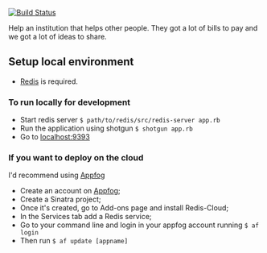 [![Build Status](https://travis-ci.org/thoughtworks/billbo.png?branch=master)](https://travis-ci.org/thoughtworks/billbo)

Help an institution that helps other people. They got a lot of bills to pay and we got a lot of ideas to share.

## Setup local environment

 - [Redis](http://redis.io/download) is required.

### To run locally for development

 - Start redis server `$ path/to/redis/src/redis-server app.rb`
 - Run the application using shotgun `$ shotgun app.rb`
 - Go to [localhost:9393](http://localhost:9393)

### If you want to deploy on the cloud

I'd recommend using [Appfog](http://appfog.com)

 - Create an account on [Appfog](http://appfog.com);
 - Create a Sinatra project;
 - Once it's created, go to Add-ons page and install Redis-Cloud;
 - In the Services tab add a Redis service;
 - Go to your command line and login in your appfog account running `$ af login`
 - Then run `$ af update [appname]`
 
